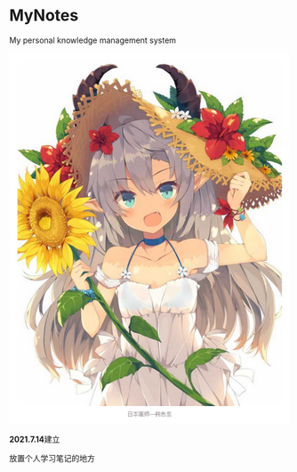 # MyNotes
My personal knowledge management system



![QQ截图20210501194049](https://raw.githubusercontent.com/Rainiwalk/Rain_image/main/2021/20210716202847.png)



**2021.7.14**建立

放置个人学习笔记的地方



